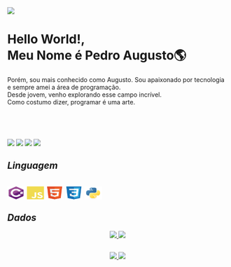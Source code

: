 

<div align="left">
<img align="left" src="https://github.com/pehaalmeida/pehaalmeida/blob/main/gif/programmer.gif" width="350" padding="30"/><br>
<h1>Hello World!,<br> Meu Nome é <b>Pedro Augusto</b>🌎 </h1>
  <p>Porém, sou mais conhecido como Augusto. Sou apaixonado por tecnologia e sempre amei a área de programação. <br>Desde jovem, venho explorando esse campo incrível. <br>Como costumo dizer, programar é uma arte.</p>
  <p><br></p>
  <p><br></p>
  <div align="left">
  <a href="https://instagram.com/peh.aalmeida" target="_blank"><img src="https://img.shields.io/badge/-Instagram-%23E4405F?style=for-the-badge&logo=instagram&logoColor=white" target="_blank"></a>
 <a href="https://discord.gg/cJnb4F8EhP" target="_blank"><img src="https://img.shields.io/badge/Discord-7289DA?style=for-the-badge&logo=discord&logoColor=white" target="_blank"></a> 
  <a href = "mailto:contato.pedroalmeida@hotmail.com"><img src="https://img.shields.io/badge/-outlook-%23333?style=for-the-badge&logo=gmail&logoColor=blue" target="_blank"></a>
  <a href="https://www.linkedin.com/in/pehaalmeida/" target="_blank"><img src="https://img.shields.io/badge/-LinkedIn-%230077B5?style=for-the-badge&logo=linkedin&logoColor=white" target="_blank"></a> 
</div> 
</div>



 <h2><i>Linguagem</i></h2>
<div style="display: inline_block"><br>
  <img align="center" alt="Rafa-Csharp" height="30" width="40" src="https://raw.githubusercontent.com/devicons/devicon/master/icons/csharp/csharp-original.svg">
  <img align="center" alt="Rafa-Js" height="30" width="40" src="https://raw.githubusercontent.com/devicons/devicon/master/icons/javascript/javascript-plain.svg">
  <img align="center" alt="Rafa-HTML" height="30" width="40" src="https://raw.githubusercontent.com/devicons/devicon/master/icons/html5/html5-original.svg">
  <img align="center" alt="Rafa-CSS" height="30" width="40" src="https://raw.githubusercontent.com/devicons/devicon/master/icons/css3/css3-original.svg">
  <img align="center" alt="Rafa-Python" height="30" width="40" src="https://raw.githubusercontent.com/devicons/devicon/master/icons/python/python-original.svg">
</div>

 <h2><i>Dados</i></h2>
<div align="center">
  <a href="https://github.com/pehaalmeida">
  <img height="180em" src="https://github-readme-stats.vercel.app/api?username=pehaalmeida&show_icons=true&theme=dracula&include_all_commits=true&count_private=true"/>
  <img height="180em" src="https://github-readme-stats.vercel.app/api/top-langs/?username=pehaalmeida&layout=compact&langs_count=7&theme=dracula"/>
</div>
   
  ##

<p align = "center">
  <a href="https://pufler.dev/git-badges/">
    <img height="20" max-width="80" src="https://badges.pufler.dev/repos/pehaalmeida">
  </a>
   <a href="https://pufler.dev/git-badges/">
    <img height="20" max-width="80" src="https://badges.pufler.dev/commits/monthly/pehaalmeida">
  </a>
</p>
  
 

 ##
  

